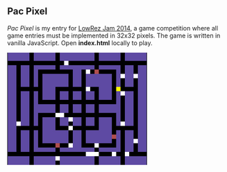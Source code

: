 ## Pac Pixel

*Pac Pixel* is my entry for [LowRez Jam 2014](http://jams.gamejolt.io/lowrezjam2014/games/pac-pixel/26312), a game competition where all game entries must be implemented in 32x32 pixels. The game is written in vanilla JavaScript. Open **index.html** locally to play.

![image](screenshot.jpg)
